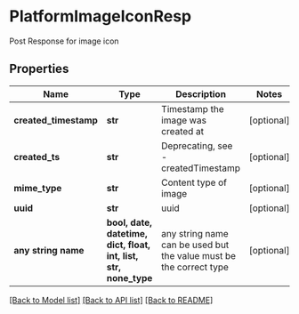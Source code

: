 # PlatformImageIconResp

Post Response for image icon

## Properties
Name | Type | Description | Notes
------------ | ------------- | ------------- | -------------
**created_timestamp** | **str** | Timestamp the image was created at | [optional] 
**created_ts** | **str** | Deprecating, see - createdTimestamp | [optional] 
**mime_type** | **str** | Content type of image | [optional] 
**uuid** | **str** | uuid | [optional] 
**any string name** | **bool, date, datetime, dict, float, int, list, str, none_type** | any string name can be used but the value must be the correct type | [optional]

[[Back to Model list]](../README.md#documentation-for-models) [[Back to API list]](../README.md#documentation-for-api-endpoints) [[Back to README]](../README.md)


